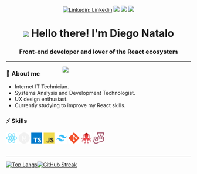 <div align="center">

  [![Linkedin: Linkedin](https://img.shields.io/badge/-LinkedIn-blue?logo=Linkedin&logoColor=white&style=flat)](https://www.linkedin.com/in/diego-natalo/)
  ![](https://img.shields.io/badge/-diegonatalo@gmail.com-EA4335?logo=gmail&logoColor=white&style=flat)
  [![](https://img.shields.io/badge/-Twitter-1DA1F2?logo=twitter&logoColor=white&style=flat)](https://twitter.com/diego_natalo)
  ![](https://img.shields.io/github/followers/diegonatalo?label=Follow%20Me&style=social)
</div>

<h1 align='center'>
  <img src="https://media.giphy.com/media/hvRJCLFzcasrR4ia7z/giphy.gif" width="30px"/> 
  Hello there! I'm Diego Natalo
</h1>
<h3 align='center'>Front-end developer and lover of the <strong>React</strong> ecosystem</h3>

---
<img align='right' src='https://raw.githubusercontent.com/MicaelliMedeiros/micaellimedeiros/master/image/computer-illustration.png' width='350' heigth='350'/>

### 📌 About me
- Internet IT Technician.
- Systems Analysis and Development Technologist.
- UX design enthusiast.
- Currently studying to improve my React skills.

### ⚡ Skills
<div padding="20px">
  <img with="30" height="30" src="https://github.com/devicons/devicon/blob/master/icons/react/react-original.svg" title="React" />
  <img with="30" height="30" src="assets/next.svg" title="Next" />
  <img with="30" height="30" src="https://github.com/devicons/devicon/blob/master/icons/typescript/typescript-original.svg" title="Typescript" />
  <img with="30" height="30" src="https://github.com/devicons/devicon/blob/master/icons/javascript/javascript-original.svg" title="Javascript" />
  <img with="30" height="30" src="https://github.com/devicons/devicon/blob/master/icons/tailwindcss/tailwindcss-plain.svg" title="Tailwind" />
  <img with="30" height="30" src="https://github.com/devicons/devicon/blob/master/icons/git/git-original.svg" title="Git" />
  <img with="30" height="30" src="assets/rtl.png" title="React Testing Library" />
  <img with="30" height="30" src="https://github.com/devicons/devicon/blob/master/icons/jest/jest-plain.svg" title="Jest" />
</div>

<br>

---

[![Top Langs](https://github-readme-stats-kerneldn.vercel.app//api/top-langs/?username=diegonatalo&layout=compact&theme=github_dark&hide_border=true)](https://github.com/anuraghazra/github-readme-stats)[![GitHub Streak](https://streak-stats.demolab.com?user=diegonatalo&theme=dark&hide_border=true&date_format=j%2Fn%5B%2FY%5D)](https://git.io/streak-stats)
